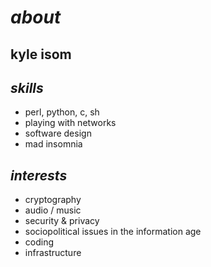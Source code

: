 _about_
=======

__kyle isom__
-------------

_skills_
--------
* perl, python, c, sh
* playing with networks
* software design
* mad insomnia

_interests_
-----------
* cryptography
* audio / music
* security & privacy
* sociopolitical issues in the information age
* coding
* infrastructure



